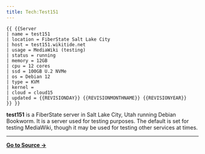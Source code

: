 ```yaml
---
title: Tech:Test151
---
```


```
{{ {{Server
| name = test151
| location = FiberState Salt Lake City
| host = test151.wikitide.net
| usage = MediaWiki (testing)
| status = running
| memory = 12GB
| cpu = 12 cores
| ssd = 100GB U.2 NVMe
| os = Debian 12
| type = KVM
| kernel =
| cloud = cloud15
| updated = {{REVISIONDAY}} {{REVISIONMONTHNAME}} {{REVISIONYEAR}}
}} }}
```

**test151** is a FiberState server in Salt Lake City, Utah running Debian Bookworm. It is a server used for testing purposes. The default is set for testing MediaWiki, though it may be used for testing other services at times.

----
**[Go to Source &rarr;](https://meta.miraheze.org/wiki/Tech:Test151)**